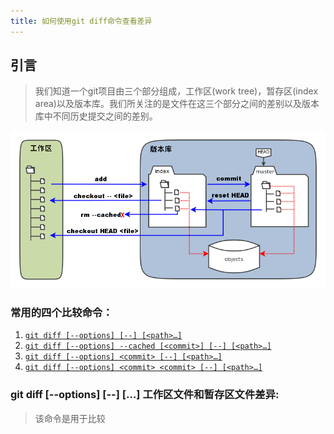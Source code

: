 ```yaml
---
title: 如何使用git diff命令查看差异
---
```


## 引言

> 我们知道一个git项目由三个部分组成，工作区(work tree)，暂存区(index area)以及版本库。我们所关注的是文件在这三个部分之间的差别以及版本库中不同历史提交之间的差别。

![例子](./git-diff/gitSketch.png)

### 常用的四个比较命令：
1. [`git diff [--options] [--] [<path>…​]`](#cmd_1)
2. [`git diff [--options] --cached [<commit>] [--] [<path>…​]`](#cmd_2)
3. [`git diff [--options] <commit> [--] [<path>…​]`](#cmd_3)
4. [`git diff [--options] <commit> <commit> [--] [<path>…​]`](#cmd_4)

### git diff [--options] [--] [<path>…​] <span id="cmd_1">工作区文件和暂存区文件差异:</span>

> 该命令是用于比较